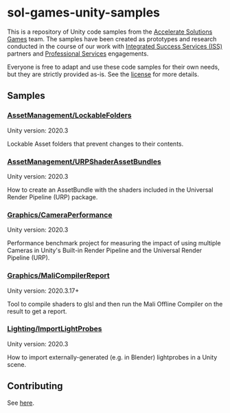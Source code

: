# sol-games-unity-samples
This is a repository of Unity code samples from the [Accelerate Solutions Games](https://unity.com/solutions/accelerate-solutions-industry) team. The samples have been created as prototypes and research conducted in the course of our work with [Integrated Success Services (ISS)](https://unity.com/success-plans) partners and [Professional Services](https://unity.com/professional-services) engagements.

Everyone is free to adapt and use these code samples for their own needs, but they are strictly provided as-is. See the [license](LICENSE.md) for more details.

## Samples

### [AssetManagement/LockableFolders](./AssetManagement/LockableFolders/)
Unity version: 2020.3

Lockable Asset folders that prevent changes to their contents.

### [AssetManagement/URPShaderAssetBundles](./AssetManagement/URPShaderAssetBundles/)
Unity version: 2020.3

How to create an AssetBundle with the shaders included in the Universal Render Pipeline (URP) package.

### [Graphics/CameraPerformance](./Graphics/CameraPerformance/)
Unity version: 2020.3

Performance benchmark project for measuring the impact of using multiple Cameras in Unity's Built-in Render Pipeline and the Universal Render Pipeline (URP).

### [Graphics/MaliCompilerReport](./Graphics/MaliCompilerReport/)
Unity version: 2020.3.17+

Tool to compile shaders to glsl and then run the Mali Offline Compiler on the result to get a report.

### [Lighting/ImportLightProbes](./Lighting/ImportLightProbes/)
Unity version: 2020.3

How to import externally-generated (e.g. in Blender) lightprobes in a Unity scene.


## Contributing
See [here](CONTRIBUTING.md).
